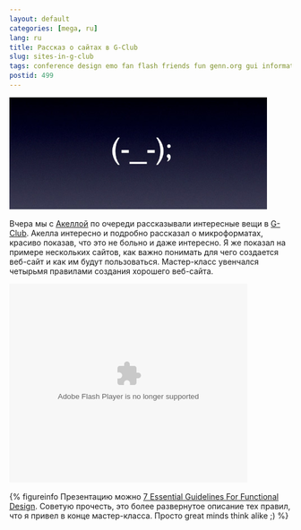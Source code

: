 ```yaml
---
layout: default
categories: [mega, ru]
lang: ru
title: Рассказ о сайтах в G-Club
slug: sites-in-g-club
tags: conference design emo fan flash friends fun genn.org gui information laboratory 8 
postid: 499
---
```

<img src='/o_O/sites-in-g-club/main.jpg' alt='(-_-); keynote'  width="460" height="200"/>

Вчера мы с <a href="http://cssing.org.ua/">Акеллой</a> по очереди рассказывали интересные вещи в <a href="http://www.globallogic.com.ua/globallogic/index.php?option=com_content&task=view&id=17213&Itemid=124">G-Club</a>. Акелла интересно и подробно рассказал о микроформатах, красиво показав, что это не больно и даже интересно. Я же показал на примере нескольких сайтов, как важно понимать для чего создается веб-сайт и как им будут пользоваться. Мастер-класс увенчался четырьмя правилами создания хорошего веб-сайта.
<!--more-->
<object style="margin:0px" width="425" height="355"><param name="movie" value="http://static.slideshare.net/swf/ssplayer2.swf?doc=right2party-1218096826536844-9&stripped_title=usable-sites-lection-in-gclub" /><param name="allowFullScreen" value="true"/><param name="allowScriptAccess" value="always"/><embed src="http://static.slideshare.net/swf/ssplayer2.swf?doc=right2party-1218096826536844-9&stripped_title=usable-sites-lection-in-gclub" type="application/x-shockwave-flash" allowscriptaccess="always" allowfullscreen="true" width="425" height="355"></embed></object>


{% figureinfo Презентацию можно <a href="http://www.smashingmagazine.com/2008/08/05/7-essential-guidelines-for-functional-design/">7 Essential Guidelines For Functional Design</a>. Советую прочесть, это более развернутое описание тех правил, что я привел в конце мастер-класса. Просто great minds think alike ;)  %}

